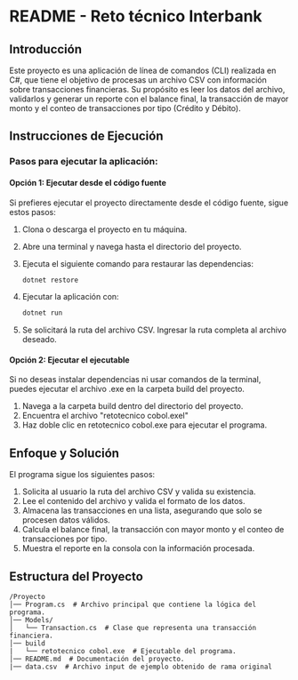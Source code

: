 ﻿# README - Reto técnico Interbank

## Introducción
Este proyecto es una aplicación de línea de comandos (CLI) realizada en C#, que tiene el objetivo de procesas un archivo CSV con información sobre transacciones financieras.
Su propósito es leer los datos del archivo, validarlos y generar un reporte con el balance final, la transacción de mayor monto y el conteo de transacciones por tipo (Crédito y Débito).

## Instrucciones de Ejecución
### Pasos para ejecutar la aplicación:
#### Opción 1: Ejecutar desde el código fuente
Si prefieres ejecutar el proyecto directamente desde el código fuente, sigue estos pasos:

1. Clona o descarga el proyecto en tu máquina.
2. Abre una terminal y navega hasta el directorio del proyecto.
3. Ejecuta el siguiente comando para restaurar las dependencias:

   ```sh
   dotnet restore
   ```
4. Ejecutar la aplicación con:
   ```sh
   dotnet run
   ```
5. Se solicitará la ruta del archivo CSV. Ingresar la ruta completa al archivo deseado.

#### Opción 2: Ejecutar el ejecutable
Si no deseas instalar dependencias ni usar comandos de la terminal, puedes ejecutar el archivo .exe en la carpeta build del proyecto.

1. Navega a la carpeta build dentro del directorio del proyecto.
2. Encuentra el archivo "retotecnico cobol.exel"
3. Haz doble clic en retotecnico cobol.exe para ejecutar el programa.

## Enfoque y Solución
El programa sigue los siguientes pasos:
1. Solicita al usuario la ruta del archivo CSV y valida su existencia.
2. Lee el contenido del archivo y valida el formato de los datos.
3. Almacena las transacciones en una lista, asegurando que solo se procesen datos válidos.
4. Calcula el balance final, la transacción con mayor monto y el conteo de transacciones por tipo.
5. Muestra el reporte en la consola con la información procesada.

## Estructura del Proyecto
```
/Proyecto
│── Program.cs  # Archivo principal que contiene la lógica del programa.
│── Models/
│   └── Transaction.cs  # Clase que representa una transacción financiera.
│── build
|   └── retotecnico cobol.exe  # Ejecutable del programa.
│── README.md  # Documentación del proyecto.
|── data.csv  # Archivo input de ejemplo obtenido de rama original
```

